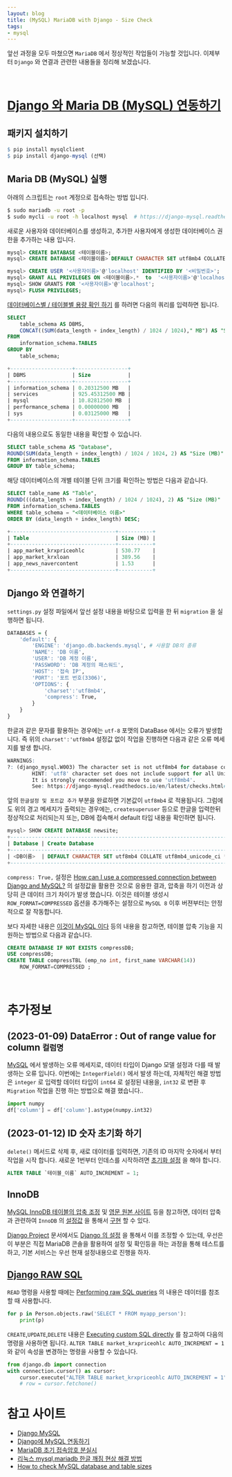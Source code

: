 ```yaml
---
layout: blog
title: (MySQL) MariaDB with Django - Size Check
tags:
- mysql
---
```


앞선 과정을 모두 마쳤으면 `MariaDB` 에서 정상적인 작업들이 가능할 것입니다. 이제부터 `Django` 와 연결과 관련한 내용들을 정리해 보겠습니다.


<br />

# [Django 와 Maria DB (MySQL) 연동하기](https://daphne-dev.github.io/2020/10/01/django-mysql/)

## **패키지 설치하기**

```r
$ pip install mysqlclient
$ pip install django-mysql (선택)
```

## **Maria DB (MySQL) 실행**

아래의 스크립트는 `root` 계정으로 접속하는 방법 입니다.
```bash
$ sudo mariadb -u root -p
$ sudo mycli -u root -h localhost mysql  # https://django-mysql.readthedocs.io/en/latest/cache.html
```

새로운 사용자와 데이터베이스를 생성하고, 추가한 사용자에게 생성한 데이터베이스 권한을 추가하는 내용 입니다.
```sql
mysql> CREATE DATABASE <테이블이름>;
mysql> CREATE DATABASE <테이블이름> DEFAULT CHARACTER SET utf8mb4 COLLATE utf8mb4_bin;

mysql> CREATE USER '<사용자이름>'@'localhost' IDENTIFIED BY '<비밀번호>';
mysql> GRANT ALL PRIVILEGES ON <테이블이름>.*  to  '<사용자이름>'@'localhost';
mysql> SHOW GRANTS FOR '<사용자이름>'@'localhost';
mysql> FLUSH PRIVILEGES;
```

[데이터베이스별 / 테이블별 용량 확인 하기](https://info-lab.tistory.com/296) 를 하려면 다음의 쿼리를 입력하면 됩니다.
```sql
SELECT 
	table_schema AS DBMS,
	CONCAT((SUM(data_length + index_length) / 1024 / 1024)," MB") AS "Size"
FROM
	information_schema.TABLES
GROUP BY 
	table_schema;

+--------------------+-----------------+
| DBMS               | Size            |
+--------------------+-----------------+
| information_schema | 0.20312500 MB   |
| services           | 925.45312500 MB |
| mysql              | 10.82812500 MB  |
| performance_schema | 0.00000000 MB   |
| sys                | 0.03125000 MB   |
+--------------------+-----------------+
```

다음의 내용으로도 동일한 내용을 확인할 수 있습니다.
```sql
SELECT table_schema AS "Database", 
ROUND(SUM(data_length + index_length) / 1024 / 1024, 2) AS "Size (MB)" 
FROM information_schema.TABLES 
GROUP BY table_schema;
```

해당 데이터베이스의 개별 테이블 단위 크기를 확인하는 방법은 다음과 같습니다.
```sql
SELECT table_name AS "Table",
ROUND(((data_length + index_length) / 1024 / 1024), 2) AS "Size (MB)"
FROM information_schema.TABLES
WHERE table_schema = "<데이터베이스 이름>"
ORDER BY (data_length + index_length) DESC;

+----------------------------------+-----------+
| Table                            | Size (MB) |
+----------------------------------+-----------+
| app_market_krxpriceohlc          | 530.77    |
| app_market_krxloan               | 389.56    |
| app_news_navercontent            | 1.53      |
+----------------------------------+-----------+
```

## Django 와 연결하기

`settings.py` 설정 파일에서 앞선 설정 내용을 바탕으로 입력을 한 뒤 `migration` 을 실행하면 됩니다.

```r
DATABASES = {
    'default': {
        'ENGINE': 'django.db.backends.mysql', # 사용할 DB의 종류
        'NAME': 'DB 이름',
        'USER': 'DB 계정 이름',
        'PASSWORD': 'DB 계정의 패스워드',
        'HOST': '접속 IP',
        'PORT': '포트 번호(3306)',
        'OPTIONS': {
            'charset':'utf8mb4',
            'compress': True,
        }   
    }
}
```

한글과 같은 문자를 활용하는 경우에는 `utf-8` 포맷의 DataBase 에서는 오류가 발생합니다. 즉 위의 `charset':'utf8mb4` 설정값 없이 작업을 진행하면 다음과 같은 오류 메세지를 발생 합니다. 

```r
WARNINGS:
?: (django_mysql.W003) The character set is not utf8mb4 for database connection 'default'
        HINT: 'utf8' character set does not include support for all Unicode characters.
        It is strongly recommended you move to use 'utf8mb4'. 
        See: https://django-mysql.readthedocs.io/en/latest/checks.html#django-mysql-w003-utf8mb4
```

앞의 `한글설정 및 포트값 추가` 부분을 완료하면 기본값이 `utf8mb4` 로 적용됩니다. 그럼에도 위의 경고 메세지가 출력되는 경우에는, `createsuperuser` 등으로 한글을 입력한뒤 정상적으로 처리되는지 또는, DB에 접속해서 default 타입 내용을 확인하면 됩니다.

```sql
mysql> SHOW CREATE DATABASE newsite;
+------------------------------------------------------------------------+
| Database | Create Database                                             |
+------------------------------------------------------------------------+
| <DB이름>  | DEFAULT CHARACTER SET utf8mb4 COLLATE utf8mb4_unicode_ci */ |
+------------------------------------------------------------------------+
```

`compress: True,` 설정은 [How can I use a compressed connection between Django and MySQL?](https://stackoverflow.com/questions/14909565/how-can-i-use-a-compressed-connection-between-django-and-mysql) 의 설정값을 활용한 것으로 응용한 결과, 압축을 하기 이전과 상당히 큰 데이터 크기 차이가 발생 했습니다. 이것은 테이블 생성시  `ROW_FORMAT=COMPRESSED` 옵션을 추가해주는 설정으로 `MySQL 8` 이후 버젼부터는 안정적으로 잘 작동합니다.


보다 자세한 내용은 [이것이 MySQL 이다](https://books.google.co.kr/books?id=17MCEAAAQBAJ&pg=PA337&dq=ROW_FORMAT%3DCOMPRESSED&hl=ko&sa=X&ved=2ahUKEwiTzLOLn8H8AhUEs1YBHVG9DwcQ6AF6BAgFEAI#v=onepage&q=ROW_FORMAT%3DCOMPRESSED&f=false) 등의 내용을 참고하면, 테이블 압축 기능을 지원하는 방법으로 다음과 같습니다.

```sql
CREATE DATABASE IF NOT EXISTS compressDB;
USE compressDB;
CREATE TABLE compressTBL (emp_no int, first_name VARCHAR(14))
    ROW_FORMAT=COMPRESSED ;
```

<br/>

# 추가정보

## (2023-01-09) DataError : Out of range value for column `컬럼명`
[MySQL](https://install-django.tistory.com/21) 에서 발생하는 오류 메세지로, 데이터 타입이 Django 모델 설정과 다를 때 발생하는 오류 입니다. 이번에는 `IntegerField()` 에서 발생 하는데, 자체적인 해결 방법은 `integer` 로 입력할 데이터 타입이 `int64` 로 설정된 내용을, `int32` 로 변환 후 `Migration` 작업을 진행 하는 방법으로 해결 했습니다..

```python
import numpy
df['column'] = df['column'].astype(numpy.int32)
```

## (2023-01-12) ID 숫자 초기화 하기

 `delete()` 메서드로 삭제 후, 새로 데이터를 입력하면, 기존의 ID 마지막 숫자에서 부터 작업을 시작 합니다. 새로운 1번부터 인데스를 시작하려면 [초기화 설정](https://velog.io/@sjy5386/SQL-AUTOINCREMENT-%EA%B0%92-%EC%B4%88%EA%B8%B0%ED%99%94%EC%9E%AC%EC%A0%95%EB%A0%AC) 을 해야 합니다.

```sql
ALTER TABLE `테이블_이름` AUTO_INCREMENT = 1;
```

## InnoDB

[MySQL InnoDB 테이블의 압축 조정](http://www.innodbcluster.com/?depth=140703) 및 [영문 원본 사이트](https://dev.mysql.com/doc/refman/5.6/en/innodb-compression.html) 등을 참고하면, 데이터 압축과 관련하여 `InnoDB` 의 [설정값](https://estenpark.tistory.com/377) 을 통해서 [구현](https://myinfrabox.tistory.com/58) 할 수 있다. 

[Django Project](https://docs.djangoproject.com/en/4.1/ref/databases/) 문서에서도 [Django 의 설정](https://stackoverflow.com/questions/12165534/how-can-i-specify-multiple-init-commands-in-djangos-setup-file) 을 통해서 이를 조정할 수 있는데, 우선은 이 부분은 직접 MariaDB 콘솔을 활용하여 설정 및 확인등을 하는 과정을 통해 테스트를 하고, 기본 서비스는 우선 현재 설정내용으로 진행을 하자.

## [Django RAW SQL](https://docs.djangoproject.com/en/4.1/topics/db/sql/)

`READ` 명령을 사용할 때에는 [Performing raw SQL queries](https://docs.djangoproject.com/en/4.1/topics/db/sql/#performing-raw-queries) 의 내용은 데이터를 참조할 때 사용합니다.

```python
for p in Person.objects.raw('SELECT * FROM myapp_person'):
    print(p)
```

`CREATE`,`UPDATE`,`DELETE` 내용은 [Executing custom SQL directly](https://docs.djangoproject.com/en/4.1/topics/db/sql/#executing-custom-sql-directly) 를 참고하여 다음의 명령을 사용하면 됩니다.  `ALTER TABLE market_krxpriceohlc AUTO_INCREMENT = 1` 와 같이 속성을 변경하는 명령을 사용할 수 있습니다.

```python
from django.db import connection
with connection.cursor() as cursor:
    cursor.execute("ALTER TABLE market_krxpriceohlc AUTO_INCREMENT = 1")
    # row = cursor.fetchone()
```

# 참고 사이트
- [Django MySQL](https://django-mysql.readthedocs.io/en/latest/cache.html)
- [Django에 MySQL 연동하기](https://daphne-dev.github.io/2020/10/01/django-mysql/)
- [MariaDB 초기 접속암호 분실시](https://funfunit.tistory.com/104)
- [리눅스 mysql,mariadb 한글 깨짐 현상 해결 방법](https://heum-story.tistory.com/34)
- [How to check MySQL database and table sizes](https://www.a2hosting.com/kb/developer-corner/mysql/determining-the-size-of-mysql-databases-and-tables/)

